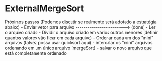# ExternalMergeSort
Próximos passos (Podemos discutir se realmente será adotado a estratégia abaixo)
            - Enviar vetor para arquivo -------------------------> (done)
            - Ler o arquivo criado
            - Dividir o arquivo criado em vários outros menores
            (definir quantos valores vão ficar em cada arquivo)
            - Ordenar cada um dos "mini" arquivos (talvez possa usar quicksort aqui)
            - intercalar os "mini" arquivos ordenando em um único arquivo (mergeSort)
            - salvar o novo arquivo que está completamente ordenado
